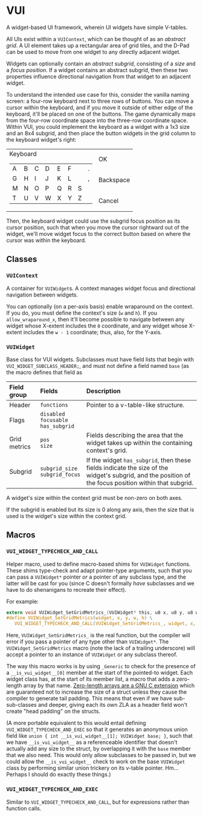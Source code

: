 
# VUI

A widget-based UI framework, wherein UI widgets have simple V-tables.

All UIs exist within a `VUIContext`, which can be thought of as an *abstract grid*. A UI element takes up a rectangular area of grid tiles, and the D-Pad can be used to move from one widget to any directly adjacent widget.

Widgets can optionally contain an *abstract subgrid*, consisting of a *size* and a *focus position*. If a widget contains an abstract subgrid, then these two properties influence directional navigation from that widget to an adjacent widget.

To understand the intended use case for this, consider the vanilla naming screen: a four-row keyboard next to three rows of buttons. You can move a cursor within the keyboard, and if you move it outside of either edge of the keyboard, it'll be placed on one of the buttons. The game dynamically maps from the four-row coordinate space into the three-row coordinate space. Within VUI, you could implement the keyboard as a widget with a 1x3 size and an 8x4 subgrid, and then place the button widgets in the grid column to the keyboard widget's right:

<table>
<tbody>
<tr>
<td rowSpan="3">
Keyboard
<table>
<tbody>
<tr><td>A</td><td>B</td><td>C</td><td>D</td><td>E</td><td>F</td><td></td><td>.</td></tr>
<tr><td>G</td><td>H</td><td>I</td><td>J</td><td>K</td><td>L</td><td></td><td>,</td></tr>
<tr><td>M</td><td>N</td><td>O</td><td>P</td><td>Q</td><td>R</td><td>S</td><td></td></tr>
<tr><td>T</td><td>U</td><td>V</td><td>W</td><td>X</td><td>Y</td><td>Z</td><td></td></tr>
</tbody>
</table>
</td>
<td>OK</td>
</tr>
<tr><td>Backspace</td></tr>
<tr><td>Cancel</td></tr>
</tbody>
</table>

Then, the keyboard widget could use the subgrid focus position as its cursor position, such that when you move the cursor rightward out of the widget, we'll move widget focus to the correct button based on where the cursor was within the keyboard.

## Classes

### `VUIContext`

A container for `VUIWidget`s. A context manages widget focus and directional navigation between widgets.

You can optionally (on a per-axis basis) enable wraparound on the context. If you do, you must define the context's size (`w` and `h`). If you `allow_wraparound_x`, then it'll become possible to navigate between any widget whose X-extent includes the `0` coordinate, and any widget whose X-extent includes the `w - 1` coordinate; thus, also, for the Y-axis.

### `VUIWidget`

Base class for VUI widgets. Subclasses must have field lists that begin with `VUI_WIDGET_SUBCLASS_HEADER;`, and must not define a field named `base` (as the macro defines that field as

| Field group | Fields | Description |
| :- | :- | :- |
| Header | `functions` | Pointer to a v-table-like structure. |
| Flags | `disabled`<br/>`focusable`<br/>`has_subgrid` |
| Grid metrics | `pos`<br/>`size` | Fields describing the area that the widget takes up within the containing context's grid. |
| Subgrid | `subgrid_size`<br/>`subgrid_focus` | If the widget `has_subgrid`, then these fields indicate the size of the widget's subgrid, and the position of the focus position within that subgrid. |

A widget's size within the context grid must be non-zero on both axes.

If the subgrid is enabled but its size is 0 along any axis, then the size that is used is the widget's size within the context grid.

## Macros

### `VUI_WIDGET_TYPECHECK_AND_CALL`
Helper macro, used to define macro-based shims for `VUIWidget` functions. These shims type-check and adapt pointer-type arguments, such that you can pass a `VUIWidget*` pointer *or* a pointer of any subclass type, and the latter will be cast for you (since C doesn't formally *have* subclasses and we have to do shenanigans to recreate their effect).

For example:

```c
extern void VUIWidget_SetGridMetrics_(VUIWidget* this, u8 x, u8 y, u8 w, u8 h);
#define VUIWidget_SetGridMetrics(widget, x, y, w, h) \
   VUI_WIDGET_TYPECHECK_AND_CALL(VUIWidget_SetGridMetrics_, widget, x, y, w, h)
```

Here, `VUIWidget_SetGridMetrics_` is the real function, but the compiler will error if you pass a pointer of any type other than `VUIWidget*`. The `VUIWidget_SetGridMetrics` macro (note the lack of a trailing underscore) will accept a pointer to an instance of `VUIWidget` or any subclass thereof.

The way this macro works is by using `_Generic` to check for the presence of a `__is_vui_widget__[0]` member at the start of the pointed-to widget. Each widget class has, at the start of its member list, a macro that adds a zero-length array by that name. [Zero-length arrays are a GNU C extension](https://gcc.gnu.org/onlinedocs/gcc/Zero-Length.html) which are guaranteed not to increase the size of a struct unless they cause the compiler to generate tail padding. This means that even if we have sub-sub-classes and deeper, giving each its own ZLA as a header field won't create "head padding" on the structs.

(A more portable equivalent to this would entail defining `VUI_WIDGET_TYPECHECK_AND_EXEC` so that it generates an anonymous union field like `union { int __is_vui_widget__[1]; VUIWidget base; }`, such that we have `__is_vui_widget__` as a referenceable identifier that doesn't actually add any size to the struct, by overlapping it with the `base` member that we also need. This would only allow subclasses to be passed in, but we could allow the `__is_vui_widget__` check to work on the base `VUIWidget` class by performing similar union trickery on its v-table pointer. Hm... Perhaps I should do exactly these things.)

### `VUI_WIDGET_TYPECHECK_AND_EXEC`
Similar to `VUI_WIDGET_TYPECHECK_AND_CALL`, but for expressions rather than function calls.
